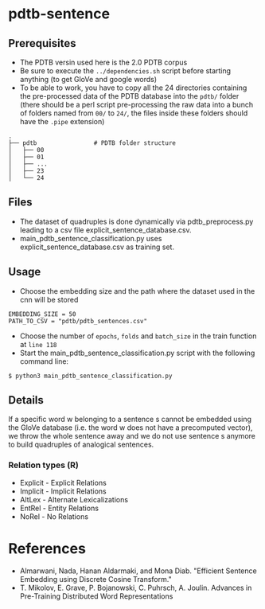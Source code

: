 # pdtb-sentence

## Prerequisites
* The PDTB versin used here is the 2.0 PDTB corpus
* Be sure to execute the ```../dependencies.sh``` script before starting anything (to get GloVe and google words)
* To be able to work, you have to copy all the 24 directories containing the pre-processed data of the PDTB database into the ```pdtb/``` folder (there should be a perl script pre-processing the raw data into a bunch of folders named from ```00/``` to ```24/```, the files inside these folders should have the ```.pipe``` extension)

```
.
├── pdtb                # PDTB folder structure
│   ├── 00
│   ├── 01
│   ├── ...
│   ├── 23
│   └── 24
```
## Files
* The dataset of quadruples is done dynamically via pdtb_preprocess.py leading to a csv file explicit_sentence_database.csv.
* main_pdtb_sentence_classification.py uses explicit_sentence_database.csv as training set.

## Usage
* Choose the embedding size and the path where the dataset used in the cnn will be stored
```
EMBEDDING_SIZE = 50
PATH_TO_CSV = "pdtb/pdtb_sentences.csv"
```
* Choose the number of ```epochs```, ```folds``` and ```batch_size``` in the train function at ```line 118```
* Start the main_pdtb_sentence_classification.py script with the following command line:
```
$ python3 main_pdtb_sentence_classification.py
```

## Details
If a specific word w belonging to a sentence s cannot be embedded using the GloVe database (i.e. the word w does not have a precomputed vector), we throw the whole sentence away and we do not use sentence s anymore to build quadruples of analogical sentences.

### Relation types (R)
* Explicit - Explicit Relations
* Implicit - Implicit Relations
* AltLex - Alternate Lexicalizations
* EntRel - Entity Relations
* NoRel - No Relations


# References
* Almarwani, Nada, Hanan Aldarmaki, and Mona Diab. "Efficient Sentence Embedding using Discrete Cosine Transform."
* T. Mikolov, E. Grave, P. Bojanowski, C. Puhrsch, A. Joulin. Advances in Pre-Training Distributed Word Representations